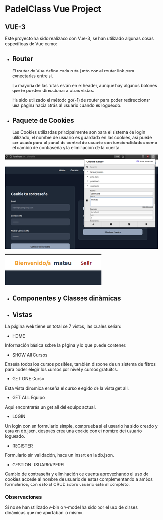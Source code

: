 # PadelClass Vue Project

## VUE-3

Este proyecto ha sido realizado con Vue-3, se han utilizado algunas cosas especificas de Vue como:

- ##  Router
    El router de Vue define cada ruta  junto con el router link para conectarlas entre si.

    La mayoría de las rutas están en el header, aunque hay algunos botones que te pueden direccionar a otras vistas.

    Ha sido utilizado el método go(-1) de router para poder redireccionar una página hacia atrás al usuario cuando es logueado. 
- ## Paquete de Cookies

    Las Cookies utilizadas principalmente son para el sistema de login utilizado, el nombre de usuario es guardado en las cookies, asi puede ser usado para el panel de control de usuario con funcionalidades como el cambio de contraseña y la eliminación de la cuenta.

![](../vue-project/imgreadme/cookies1.png)



![](../vue-project/imgreadme/cookies2.png)


      

- ## Componentes y Classes dinàmicas

    
- ## Vistas

La página web tiene un total de 7 vistas, las cuales serian:

- HOME

Información básica sobre la página y lo que puede contener.

- SHOW All Cursos

Enseña todos los cursos posibles, también dispone de un sistema de filtros para poder elegir los cursos por nivel y cursos gratuitos.

- GET ONE Curso

Esta vista dinámica enseña el curso elegido de la vista get all.


- GET ALL Equipo

Aqui encontrarás un get all del equipo actual.

- LOGIN

Un login con un formulario simple, comprueba si el usuario ha sido creado y esta en db.json, después crea una cookie con el nombre del usuario logueado.

- REGISTER

Formulario sin validación, hace un insert en la db.json.

- GESTION USUARIO/PERFIL

Cambio de contraseña y eliminación de cuenta aprovechando el uso de cookies accede al nombre de usuario de estas complementando a ambos formularios, con esto el CRUD sobre usuario esta al completo.

### Observaciones

Si no se han utilizado v-bin o v-model ha sido por el uso de clases dinámicas que me aportaban lo mismo.
